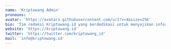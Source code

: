 ```yaml
---
name: 'Kriptowang Admin'
pronouns: ''
avatar: 'https://avatars.githubusercontent.com/u/1?v=4&size=256'
bio: 'Tim redaksi Kriptowang.id yang berdedikasi untuk menyajikan informasi cryptocurrency terpercaya dan terbaru untuk masyarakat Indonesia.'
website: 'https://kriptowang.id'
twitter: 'https://twitter.com/kriptowang_id'
mail: 'info@kriptowang.id'
---
```

